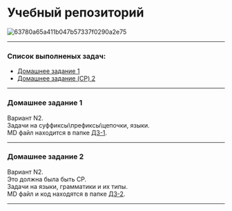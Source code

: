 # Учебный репозиторий

![63780a65a411b047b57337f0290a2e75](https://github.com/FEFU-Oidaho/Compilers/assets/76991612/4332a9b3-cc5d-4ecc-8de6-e83831c6b28c)

---

### Список выполненых задач:
 - [Домашнее задание 1 ](#Домашнее-задание-1)
 - [Домашнее задание (CP) 2 ](#Домашнее-задание-2)

---

### Домашнее задание 1
Вариант N2. <br>
Задачи на суффиксы\префиксы\цепочки, языки. <br>
MD файл находится в папке [ДЗ-1](https://github.com/FEFU-Oidaho/Compilers/blob/main/%D0%94%D0%97-1/answers.md).

---

### Домашнее задание 2
Вариант N2. <br>
Это должна была быть СР. <br>
Задачи на языки, грамматики и их типы.  <br>
MD файл и код находятся в папке [ДЗ-2](https://github.com/FEFU-Oidaho/Compilers/blob/main/%D0%94%D0%97-2/answers.md).

---
